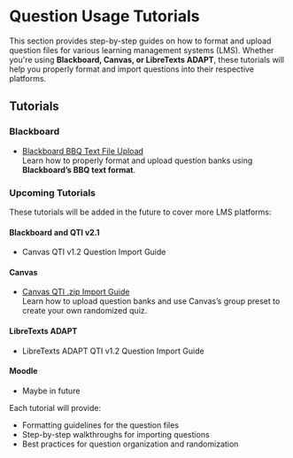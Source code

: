 # **Question Usage Tutorials**

This section provides step-by-step guides on how to format and upload question files for various learning management systems (LMS). Whether you're using **Blackboard, Canvas, or LibreTexts ADAPT**, these tutorials will help you properly format and import questions into their respective platforms.

## **Tutorials**

### **Blackboard**
- [Blackboard BBQ Text File Upload](bbq_tutorial.md)  
  Learn how to properly format and upload question banks using **Blackboard’s BBQ text format**.

### **Upcoming Tutorials**
These tutorials will be added in the future to cover more LMS platforms:

#### **Blackboard and QTI v2.1**
- Canvas QTI v1.2 Question Import Guide

#### **Canvas**
- [Canvas QTI .zip Import Guide](canvas_tutorial.md)  
  Learn how to upload question banks and use Canvas’s group preset to create your own randomized quiz.

#### **LibreTexts ADAPT**
- LibreTexts ADAPT QTI v1.2 Question Import Guide

#### **Moodle**
- Maybe in future

Each tutorial will provide:
* Formatting guidelines for the question files
* Step-by-step walkthroughs for importing questions
* Best practices for question organization and randomization
